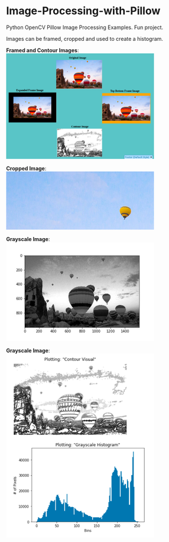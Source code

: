 # Image-Processing-with-Pillow
Python OpenCV Pillow Image Processing Examples. Fun project.

Images can be framed, cropped and used to create a histogram.

**Framed and Contour Images**:
<img src="Images/Processed_Images.png" width="400">

**Cropped Image**:
<img src="Images/cropped.png" width="400">

**Grayscale Image**:
<img src="Images/outputhisto.jpg" width="400">

**Grayscale Image**:
<img src="Images/grayscale_histogram.png" width="400">
